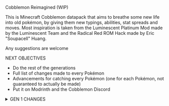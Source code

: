 Cobblemon Reimagined (WIP)

This is Minecraft Cobblemon datapack that aims to breathe some new life into old pokémon, by giving them new typings, abilities, stat spreads and moves. Most inspiration is taken from the Luminescent Platinum
Mod made by the Luminescent Team and the Radical Red ROM Hack made by Eric "Soupacell" Huang.

Any suggestions are welcome

NEXT OBJECTIVES
- Do the rest of the generations
- Full list of changes made to every Pokémon
- Advancements for catching every Pokémon (one for each Pokémon, not guaranteed to actually be made)
- Put it on Modrinth and the Cobblemon Discord

<details>
<summary>GEN 1 CHANGES</summary>
<details>
<summary>Bulbasaur</summary>
Regular Abilities --> New Abilities
Overgrow              Overgrow
Hidden: Chlorophyll   Chlorophyll
                      Hidden: Grassy Surge
</details>
<details>
<summary>Ivysaur</summary>
Regular Abilities --> New Abilities
Overgrow              Overgrow
Hidden: Chlorophyll   Chlorophyll
                      Hidden: Grassy Surge
</details>
<details>
<summary>Venusaur</summary>
Regular Abilities --> New Abilities
Overgrow              Thick Fat
Hidden: Chlorophyll   Chlorophyll
                      Hidden: Grassy Surge
</details>
<details>
<summary>G-Max Venusaur</summary>
<pre>
Regular Abilities --> New Abilities <br>
Overgrow              Thick Fat <br>
Hidden: Chlorophyll   Chlorophyll <br>
                      Hidden: Grassy Surge <br>
</pre>
</details>
